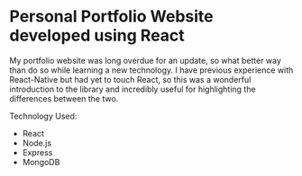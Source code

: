 # Personal Portfolio Website developed using React

My portfolio website was long overdue for an update, so what better way than do so while learning a new technology. I have previous experience with React-Native but had yet to touch React, so this was a wonderful introduction to the library and incredibly useful for highlighting the differences between the two. 

Technology Used:
- React
- Node.js
- Express
- MongoDB
